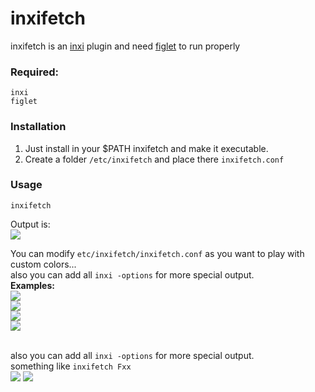 # inxifetch
inxifetch is an [inxi](https://codeberg.org/smxi/inxi) plugin and need [figlet](http://www.figlet.org/) to run properly<br>
### Required:
```
inxi
figlet
```
### Installation
1. Just install in your $PATH inxifetch and make it executable. 
2. Create a folder `/etc/inxifetch` and place there `inxifetch.conf`


### Usage

```inxifetch```

Output is:<br> 
![](./1.png)

You can modify `etc/inxifetch/inxifetch.conf` as you want to play with custom colors... <br>also you can add all ```inxi -options``` for more special output.   <br>
<b>Examples:</b><br>
![](./2.png)
<br>
![](./3.png)
<br>
![](./4.png)
<br>
![](./5.png)

<br>also you can add all ```inxi -options``` for more special output.   <br>
something like `inxifetch Fxx`<br>
![](./a.png)
![](./b.png)




